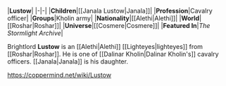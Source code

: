 |**Lustow**|
|-|-|
|**Children**|[[Janala Lustow\|Janala]]|
|**Profession**|Cavalry officer|
|**Groups**|Kholin army|
|**Nationality**|[[Alethi\|Alethi]]|
|**World**|[[Roshar\|Roshar]]|
|**Universe**|[[Cosmere\|Cosmere]]|
|**Featured In**|*The Stormlight Archive*|

Brightlord **Lustow** is an [[Alethi\|Alethi]] [[Lighteyes\|lighteyes]] from [[Roshar\|Roshar]]. He is one of [[Dalinar Kholin\|Dalinar Kholin's]] cavalry officers. [[Janala\|Janala]] is his daughter.



https://coppermind.net/wiki/Lustow
